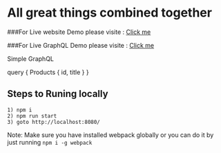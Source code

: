 # All great things combined together

###For Live website Demo please visite : [Click me](https://node-mongo-graphql.herokuapp.com/)

###For Live GraphQL Demo please visite : [Click me](https://node-mongo-graphql.herokuapp.com/api)

Simple GraphQL

query { Products { id, title } }

## Steps to Runing locally
    1) npm i
    2) npm run start
    3) goto http://localhost:8080/
    


Note: Make sure you have installed webpack globally or you can do it by just running 
    `npm i -g webpack`
      
